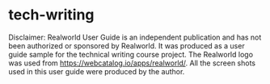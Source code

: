 # tech-writing

Disclaimer: Realworld User Guide is an independent publication and has not been authorized or sponsored by Realworld. It was produced as a user guide sample for the technical writing course project. The Realworld logo was used from https://webcatalog.io/apps/realworld/. All the screen shots used in this user guide were produced by the author.
